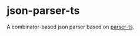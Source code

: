 # json-parser-ts

A combinator-based json parser based on [parser-ts](https://github.com/gcanti/parser-ts).
